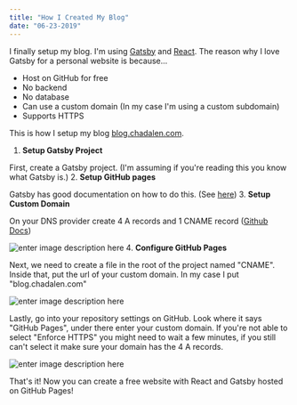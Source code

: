 ```yaml
---
title: "How I Created My Blog"
date: "06-23-2019"
---
```


I finally setup my blog. I'm using [Gatsby](https://www.gatsbyjs.org/) and [React](https://reactjs.org/). The reason why I love Gatsby for a personal website is because...

 - Host on GitHub for free
 - No backend
 - No database
 - Can use a custom domain (In my case I'm using a custom subdomain)
 - Supports HTTPS

This is how I setup my blog [blog.chadalen.com](blog.chadalen.com).

 1. **Setup Gatsby Project**

First, create a Gatsby project. (I'm assuming if you're reading this you know what Gatsby is.)
 2. **Setup GitHub pages**

 Gatsby has good documentation on how to do this. (See [here](https://www.gatsbyjs.org/docs/how-gatsby-works-with-github-pages/)) 
 3. **Setup Custom Domain**

On your DNS provider create 4 A records and 1 CNAME record ([Github Docs](https://help.github.com/en/articles/setting-up-an-apex-domain))

![enter image description here](https://i.imgur.com/Z92xbSX.png)
 4. **Configure GitHub Pages**

Next, we need to create a file in the root of the project named "CNAME". Inside that, put the url of your custom domain. In my case I put "blog.chadalen.com"

![enter image description here](https://i.imgur.com/8gMrG3e.png)

Lastly, go into your repository settings on GitHub. Look where it says "GitHub Pages", under there enter your custom domain. If you're not able to select "Enforce HTTPS" you might need to wait a few minutes, if you still can't select it make sure your domain has the 4 A records.

![enter image description here](https://i.imgur.com/sQw8hV7.png)

That's it! Now you can create a free website with React and Gatsby hosted on GitHub Pages!